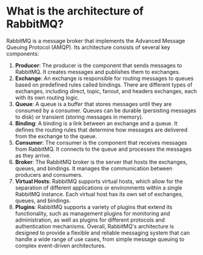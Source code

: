 # What is the architecture of RabbitMQ?
RabbitMQ is a message broker that implements the Advanced Message Queuing Protocol (AMQP). Its architecture consists of several key components:
1. **Producer**: The producer is the component that sends messages to RabbitMQ. It creates messages and publishes them to exchanges.
2. **Exchange**: An exchange is responsible for routing messages to queues based on predefined rules called bindings. There are different types of exchanges, including direct, topic, fanout, and headers exchanges, each with its own routing logic.
3. **Queue**: A queue is a buffer that stores messages until they are consumed by a consumer. Queues can be durable (persisting messages to disk) or transient (storing messages in memory).
4. **Binding**: A binding is a link between an exchange and a queue. It defines the routing rules that determine how messages are delivered from the exchange to the queue.
5. **Consumer**: The consumer is the component that receives messages from RabbitMQ. It connects to the queue and processes the messages as they arrive.
6. **Broker**: The RabbitMQ broker is the server that hosts the exchanges, queues, and bindings. It manages the communication between producers and consumers.
7. **Virtual Hosts**: RabbitMQ supports virtual hosts, which allow for the separation of different applications or environments within a single RabbitMQ instance. Each virtual host has its own set of exchanges, queues, and bindings.
8. **Plugins**: RabbitMQ supports a variety of plugins that extend its functionality, such as management plugins for monitoring and administration, as well as plugins for different protocols and authentication mechanisms.
Overall, RabbitMQ's architecture is designed to provide a flexible and reliable messaging system that can handle a wide range of use cases, from simple message queuing to complex event-driven architectures.
